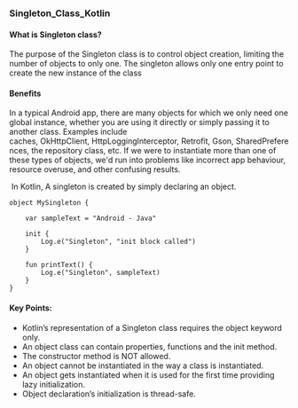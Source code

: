 ### Singleton_Class_Kotlin

#### What is Singleton class?

The purpose of the Singleton class is to control object creation, limiting the number of objects to only one. The singleton allows only one entry point to create the new instance of the class

#### Benefits

In a typical Android app, there are many objects for which we only need one global instance, whether you are using it directly or simply passing it to another class. Examples include caches, OkHttpClient, HttpLoggingInterceptor, Retrofit, Gson, SharedPreferences, the repository class, etc. If we were to instantiate more than one of these types of objects, we'd run into problems like incorrect app behaviour, resource overuse, and other confusing results.

 In Kotlin, A singleton is created by simply declaring an object.

```
object MySingleton {

    var sampleText = "Android - Java"

    init {
        Log.e("Singleton", "init block called")
    }

    fun printText() {
        Log.e("Singleton", sampleText)
    }
}

```
#### Key Points:

- Kotlin’s representation of a Singleton class requires the object keyword only.
- An object class can contain properties, functions and the init method.
- The constructor method is NOT allowed.
- An object cannot be instantiated in the way a class is instantiated.
- An object gets instantiated when it is used for the first time providing lazy initialization.
- Object declaration’s initialization is thread-safe.
